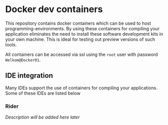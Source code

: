 # Docker dev containers
This repository contains docker containers which can be used to host programming-environments. By using these containers for compiling your application eliminates the need to install these software development kits in your own machine. This is ideal for testing out preview versions of such tools. 

All containers can be accessed via ssl using the `root` user with password `Welkom@Docker01`.

## IDE integration
Many IDEs support the use of containers for compiling your applications. Some of these IDEs are listed below

### Rider
*Description will be added here later*
